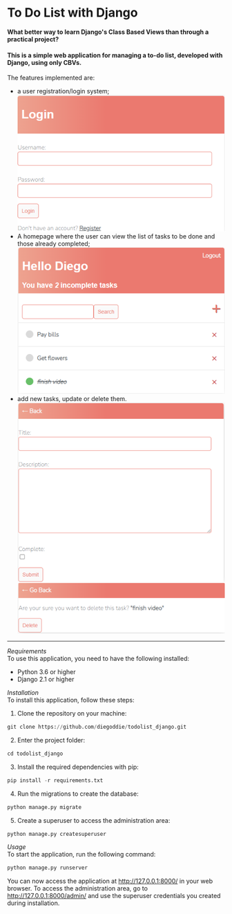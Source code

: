 # **To Do List with Django**
**What better way to learn Django's Class Based Views than through a practical project?**
#### This is a simple web application for managing a to-do list, developed with Django, using only CBVs.<br>
The features implemented are:
- a user registration/login system;
![Getting Started](images/login.png)
- A homepage where the user can view the list of tasks to be done and those already completed;
![Getting Started](images/home.png)
- add new tasks, update or delete them.
![Getting Started](images/new_task.png)
![Getting Started](images/delete.png)
---
_Requirements_ <br>
To use this application, you need to have the following installed:

- Python 3.6 or higher
- Django 2.1 or higher

_Installation_ <br>
To install this application, follow these steps:

1. Clone the repository on your machine:

```python
git clone https://github.com/diegoddie/todolist_django.git
```

2. Enter the project folder:

```python
cd todolist_django
```

3. Install the required dependencies with pip:

```python
pip install -r requirements.txt
```

4. Run the migrations to create the database:

```python
python manage.py migrate
```

5. Create a superuser to access the administration area:

```python
python manage.py createsuperuser
```

_Usage_<br>
To start the application, run the following command:

```python
python manage.py runserver
```

You can now access the application at http://127.0.0.1:8000/ in your web browser.
To access the administration area, go to http://127.0.0.1:8000/admin/ and use the superuser credentials you created during installation.

